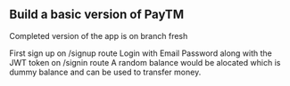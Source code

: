 
## Build a basic version of PayTM
Completed version of the app is on branch fresh

First sign up on /signup route 
Login with Email Password along with the JWT token on /signin route
A random balance would be alocated which is dummy balance and can be used to transfer money.

